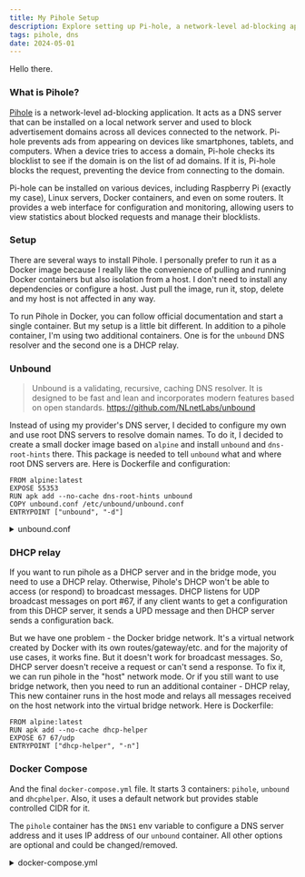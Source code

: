 ```yaml
---
title: My Pihole Setup
description: Explore setting up Pi-hole, a network-level ad-blocking app. Learn how to deploy Pi-hole with Docker, including Unbound DNS resolver and DHCP relay.
tags: pihole, dns
date: 2024-05-01
---
```


Hello there.

### What is Pihole?

[Pihole](https://pi-hole.net/) is a network-level ad-blocking application. It acts as a DNS server that can be installed on a local network server and used to block advertisement domains across all devices connected to the network. Pi-hole prevents ads from appearing on devices like smartphones, tablets, and computers. When a device tries to access a domain, Pi-hole checks its blocklist to see if the domain is on the list of ad domains. If it is, Pi-hole blocks the request, preventing the device from connecting to the domain. 

Pi-hole can be installed on various devices, including Raspberry Pi (exactly my case), Linux servers, Docker containers, and even on some routers. It provides a web interface for configuration and monitoring, allowing users to view statistics about blocked requests and manage their blocklists.

### Setup

There are several ways to install Pihole. I personally prefer to run it as a Docker image because I really like the convenience of pulling and running Docker containers but also isolation from a host. I don't need to install any dependencies or configure a host. Just pull the image, run it, stop, delete and my host is not affected in any way.

To run Pihole in Docker, you can follow official documentation and start a single container. But my setup is a little bit different. In addition to a pihole container, I'm using two additional containers. One is for the `unbound` DNS resolver and the second one is a DHCP relay.

### Unbound

> Unbound is a validating, recursive, caching DNS resolver. It is designed to be fast and lean and incorporates modern features based on open standards.
> https://github.com/NLnetLabs/unbound

Instead of using my provider's DNS server, I decided to configure my own and use root DNS servers to resolve domain names. To do it, I decided to create a small docker image based on `alpine` and install `unbound` and `dns-root-hints` there. This package is needed to tell `unbound` what and where root DNS servers are. Here is Dockerfile and configuration:

```
FROM alpine:latest
EXPOSE 55353
RUN apk add --no-cache dns-root-hints unbound
COPY unbound.conf /etc/unbound/unbound.conf
ENTRYPOINT ["unbound", "-d"]
```

<details>
<summary>unbound.conf</summary>

```
server:
    # verbosity number, 0 is least verbose. 1 is default.
    verbosity: 0
    logfile: /dev/stdout

    # number of threads to create. 1 disables threading.
    num-threads: 1

    # specify the interfaces to answer queries from by ip-address.
    # The default is to listen to localhost (127.0.0.1 and ::1).
    # specify 0.0.0.0 and ::0 to bind to all available interfaces.
    # specify every interface[@port] on a new 'interface:' labelled line.
    # The listen interfaces are not changed on reload, only on restart.
    interface: 0.0.0.0

    # port to answer queries from
    port: 55353

    # Set this to yes to prefer ipv6 upstream servers over ipv4.
    prefer-ip6: no

    # EDNS reassembly buffer to advertise to UDP peers (the actual buffer
    # is set with msg-buffer-size).
    edns-buffer-size: 1472 #1232

    # the amount of memory to use for the message cache.
    # plain value in bytes or you can append k, m or G. default is "4Mb".
    msg-cache-size: 30m

    # the amount of memory to use for the RRset cache.
    # plain value in bytes or you can append k, m or G. default is "4Mb".
    rrset-cache-size: 70m

    # Enable IPv4, "yes" or "no".
    do-ip4: yes

    # Enable IPv6, "yes" or "no".
    do-ip6: no

    # Enable UDP, "yes" or "no".
    do-udp: yes

    # Enable TCP, "yes" or "no".
    do-tcp: yes

    # Detach from the terminal, run in background, "yes" or "no".
    # Set the value to "no" when unbound runs as systemd service.
    do-daemonize: no

    # control which clients are allowed to make (recursive) queries
    # to this server. Specify classless netblocks with /size and action.
    # By default everything is refused, except for localhost.
    # Choose deny (drop message), refuse (polite error reply),
    # allow (recursive ok), allow_setrd (recursive ok, rd bit is forced on),
    # allow_snoop (recursive and nonrecursive ok)
    # deny_non_local (drop queries unless can be answered from local-data)
    # refuse_non_local (like deny_non_local but polite error reply).
    access-control: 127.0.0.0/8 allow
    access-control: 172.31.0.0/16 allow

    # file to read root hints from.
    # get one from https://www.internic.net/domain/named.cache
    root-hints: /usr/share/dns-root-hints/named.root

    # Harden against very small EDNS buffer sizes.
    harden-short-bufsize: yes

    # Harden against unseemly large queries.
    harden-large-queries: yes

    # Harden against out of zone rrsets, to avoid spoofing attempts.
    harden-glue: yes

    # Harden against receiving dnssec-stripped data. If you turn it
    # off, failing to validate dnskey data for a trustanchor will
    # trigger insecure mode for that zone (like without a trustanchor).
    # Default on, which insists on dnssec data for trust-anchored zones.
    harden-dnssec-stripped: yes

    # Harden against algorithm downgrade when multiple algorithms are
    # advertised in the DS record.  If no, allows the weakest algorithm
    # to validate the zone.
    harden-algo-downgrade: yes

    # Sent minimum amount of information to upstream servers to enhance
    # privacy. Only sent minimum required labels of the QNAME and set QTYPE
    # to A when possible.
    qname-minimisation: yes

    # Use 0x20-encoded random bits in the query to foil spoof attempts.
    # This feature is an experimental implementation of draft dns-0x20.
    use-caps-for-id: no

    # Enforce privacy of these addresses. Strips them away from answers.
    # It may cause DNSSEC validation to additionally mark it as bogus.
    # Protects against 'DNS Rebinding' (uses browser as network proxy).
    # Only 'private-domain' and 'local-data' names are allowed to have
    # these private addresses. No default.
    private-address: 10.0.0.0/8
    private-address: 172.16.0.0/12
    private-address: 192.168.0.0/16
    private-address: 169.254.0.0/16
    private-address: fd00::/8
    private-address: fe80::/10
    private-address: ::ffff:0:0/96

    # if yes, perform prefetching of almost expired message cache entries.
    prefetch: yes

    # if yes, perform key lookups adjacent to normal lookups.
    prefetch-key: yes

    # deny queries of type ANY with an empty response.
    deny-any: yes

    # if yes, Unbound rotates RRSet order in response.
    rrset-roundrobin: yes

    # if yes, Unbound doesn't insert authority/additional sections
    # into response messages when those sections are not required.
    minimal-responses: yes

    # File with trusted keys for validation. Specify more than one file
    # with several entries, one file per entry.
    # Zone file format, with DS and DNSKEY entries.
    # Note this gets out of date, use auto-trust-anchor-file please.
    trust-anchor-file: "/usr/share/dnssec-root/trusted-key.key"

# Remote control config section.
remote-control:
        # Enable remote control with unbound-control(8) here.
        # set up the keys and certificates with unbound-control-setup.
        control-enable: yes

        # what interfaces are listened to for remote control.
        # give 0.0.0.0 and ::0 to listen to all interfaces.
        # set to an absolute path to use a unix local name pipe, certificates
        # are not used for that, so key and cert files need not be present.
        control-interface: /run/unbound.control.sock
        # control-interface: 127.0.0.1
        # control-interface: ::1
```
</details>

### DHCP relay

If you want to run pihole as a DHCP server and in the bridge mode, you need to use a DHCP relay. Otherwise, Pihole's DHCP won't be able to access (or respond) to broadcast messages. DHCP listens for UDP broadcast messages on port #67, if any client wants to get a configuration from this DHCP server, it sends a UPD message and then DHCP server sends a configuration back.

But we have one problem - the Docker bridge network. It's a virtual network created by Docker with its own routes/gateway/etc. and for the majority of use cases, it works fine. But it doesn't work for broadcast messages. So, DHCP server doesn't receive a request or can't send a response. To fix it, we can run pihole in the "host" network mode. Or if you still want to use bridge network, then you need to run an additional container - DHCP relay, This new container runs in the host mode and relays all messages received on the host network into the virtual bridge network. Here is Dockerfile:

```
FROM alpine:latest
RUN apk add --no-cache dhcp-helper
EXPOSE 67 67/udp
ENTRYPOINT ["dhcp-helper", "-n"]
```

### Docker Compose

And the final `docker-compose.yml` file. It starts 3 containers: `pihole`, `unbound` and `dhcphelper`. Also, it uses a default network but provides stable controlled CIDR for it. 

The `pihole` container has the `DNS1` env variable to configure a DNS server address and it uses IP address of our `unbound` container. All other options are optional and could be changed/removed.

<details>
<summary>docker-compose.yml</summary>

```yaml
services:
  pihole:
    container_name: pihole
    hostname: pihole
    image: pihole/pihole:latest
    ports:
      - "53:53/tcp"
      - "53:53/udp"
    environment:
      - ServerIP=192.168.31.105
      - VIRTUAL_HOST=pihole.home
      - DNSMASQ_LISTENING=all
      - TZ=Europe/Kyiv
      - DNS1=172.31.0.110#55353
      - QUERY_LOGGING=false
    volumes:
       - '/etc/pihole/:/etc/pihole/'
       - '/etc/pihole/dnsmasq.d/:/etc/dnsmasq.d/'
    restart: unless-stopped
    depends_on:
      - dhcphelper
      - unbound
    networks:
      default:
        ipv4_address: '172.31.0.100'
      nginx-network:
    cap_add:
        - NET_ADMIN
    mem_limit: 500m
    mem_reservation: 100m

  dhcphelper:
    container_name: dhcphelper
    build: ./dhcp-helper
    restart: unless-stopped
    network_mode: "host"
    command: -s 172.31.0.100
    cap_add:
      - NET_ADMIN
    mem_limit: 10m
    mem_reservation: 6m

  unbound:
    container_name: unbound
    build: ./unbound
    restart: unless-stopped
    networks:
      default:
        ipv4_address: '172.31.0.110'
    mem_limit: 100m
    mem_reservation: 75m

networks:
  default:
    ipam:
      config:
        - subnet: 172.31.0.0/16
```
</details>
